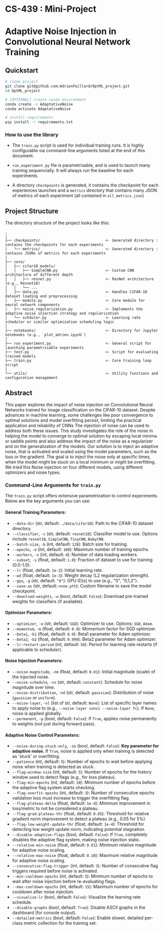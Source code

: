# CS-439 : Mini-Project 

# Adaptive Noise Injection in Convolutional Neural Network Training

## Quickstart

```bash
# clone project
git clone git@github.com:AdrienFeillard/OptML_project.git
cd OptML_project

# [OPTIONAL] create conda environment
conda create -n AdaptativeNoise
conda activate AdaptativeNoise

# install requirements
pip install -r requirements.txt
```

### How to use the library

- The `train.py` script is used for individual training runs. It is highly configurable via command-line arguments listed at the end of this document.

- `run_experiment.py` file is parametrisable, and is used to launch many training sequencially. It will always run the baseline for each experiments.

- A directory `checkpoints` is generated, it contains the checkpoint for each experiences launches and a `metrics` directory that contains many JSON of metrics of each experiment (all contained in `all_metrics.json`)


## Project Structure

The directory structure of the project looks like this:

```
.
│
├── checkpoints/                              <- Generated directory : contains the checkpoints for each experiments
│   └── metrics/                              <- Generated directory : contains JSONs of metrics for each experiments
│
├── core/
│   ├── cifar10_models/
│   │   ├── SimpleCNN.py                      <- Custom CNN architecture of different depth
│   │   ├── resnet.py                         <- ResNet architecture (e.g., Resnet18)
│   │   └── ...                     
│   ├── data.py                               <- Handles CIFAR-10 dataset loading and preprocessing
│   ├── module.py                             <- Core module for neural network components
│   ├── noise_regularization.py               <- Implements the adaptive noise injection strategy and regularization
│   └── schduler.py                           <- Learning rate scheduler or similar optimization scheduling logic
│
├── notebooks/                                <- Directory for Jupyter notebooks (e.g., `plot_adrien.ipynb`)
│
├── run_experiment.py                         <- General script for launching parametrisable experiments 
├── test.py                                   <- Script for evaluating trained models
├── train.py                                  <- Core training loop script
│
└── utils/                                    <- Utility functions and configuration management
```

## Abstract

This paper explores the impact of noise injection on
Convolutional Neural Networks trained for image classification
on the CIFAR-10 dataset.
Despite advances in machine learning, some challenges like
poor convergence to optimal solutions and model overfitting
persist, limiting the practical application and reliability of CNNs
The injection of noise can be used to address both these issues.
This study investigates the role of the noise in helping the
model to converge to optimal solution by escaping local minima
or saddle points and also address the impact of the noise as a
regularizer and on the generalization of the models.
Our solution is to inject an adaptive noise, that is activated
and scaled using the model parameters, such as the loss or the
gradient. The goal is to inject the noise only at specific times,
when the model might be stuck on a local minimum or might be
overfitting. We tried this Noise injection on four different models,
using different optimizers and noise types.


### Command-Line Arguments for `train.py`

The `train.py` script offers extensive parametrization to control experiments. Below are the key arguments you can use:

#### General Training Parameters:

* `--data-dir` (str, default: `./data/cifar10`): Path to the CIFAR-10 dataset directory.
* `--classifier`, `-c` (str, default: `resnet18`): Classifier model to use. Options include `resnet18`, `SimpleCNN`, `TinyCNN`, `BabyCNN`.
* `--batch-size`, `-b` (int, default: `128`): Batch size for training.
* `--epochs`, `-e` (int, default: `100`): Maximum number of training epochs.
* `--workers`, `-n` (int, default: `4`): Number of data loading workers.
* `--subset`, `-s` (float, default: `1.0`): Fraction of dataset to use for training (0.0-1.0).
* `--lr` (float, default: `1e-2`): Initial learning rate.
* `--wd` (float, default: `1e-3`): Weight decay (L2 regularization strength).
* `--gpu`, `-g` (str, default: `"0"`): GPU ID(s) to use (e.g., "0", "0,1,2").
* `--save-as` (str, default: `none.pth`): Custom filename to save the model checkpoint.
* `--download-weights`, `-w` (bool, default: `False`): Download pre-trained weights for classifiers (if available).

#### Optimizer Parameters:

* `--optimizer`, `-o` (str, default: `SGD`): Optimizer to use. Options: `SGD`, `Adam`.
* `--momentum`, `-m` (float, default: `0.9`): Momentum factor for SGD optimizer.
* `--beta1`, `-b1` (float, default: `0.9`): Beta1 parameter for Adam optimizer.
* `--beta2`, `-b2` (float, default: `0.999`): Beta2 parameter for Adam optimizer.
* `--lr-restart-period` (int, default: `50`): Period for learning rate restarts (if applicable to scheduler).

#### Noise Injection Parameters:

* `--noise-magnitude`, `-nm` (float, default: `0.01`): Initial magnitude (scale) of the injected noise.
* `--noise-schedule`, `-ns` (str, default: `constant`): Schedule for noise magnitude over time.
* `--noise-distribution`, `-nd` (str, default: `gaussian`): Distribution of noise (`gaussian` or `uniform`).
* `--noise-layer`, `-nl` (list of str, default: `None`): List of specific layer names to apply noise to (e.g., `--noise-layer conv1 --noise-layer fc`). If `None`, noise is applied globally.
* `--permanent`, `-p` (bool, default: `False`): If `True`, applies noise permanently to weights (not just during forward pass).

#### Adaptive Noise Control Parameters:

* `--noise-during-stuck-only`, `-so` (bool, default: `False`): **Key parameter for adaptive noise.** If `True`, noise is applied only when training is detected as 'stuck' or overfitting.
* `--patience` (int, default: `5`): Number of epochs to wait before applying noise when training is detected as stuck.
* `--flag-window-size` (int, default: `5`): Number of epochs for the history window used to detect flags (e.g., for loss plateau).
* `--flag-min-epochs` (int, default: `10`): Minimum number of epochs before the adaptive flag system starts checking.
* `--flag-overfit-epochs` (int, default: `3`): Number of consecutive epochs validation loss must increase to trigger the overfitting flag.
* `--flag-plateau-delta` (float, default: `1e-4`): Minimum improvement in loss/metric to not be considered a plateau.
* `--flag-grad-plateau-thr` (float, default: `0.05`): Threshold for relative gradient norm improvement to detect a plateau (e.g., 0.05 for 5%).
* `--flag-low-weight-update-thr` (float, default: `1e-4`): Threshold for detecting low weight update norm, indicating potential stagnation.
* `--disable-adaptive-flags` (bool, default: `False`): If `True`, completely disables the adaptive flag system, making noise injection static.
* `--relative-min-noise` (float, default: `0.01`): Minimum relative magnitude for adaptive noise scaling.
* `--relative-max-noise` (float, default: `0.10`): Maximum relative magnitude for adaptive noise scaling.
* `--consecutive-flag-trigger` (int, default: `3`): Number of consecutive flag triggers required before noise is activated.
* `--min-cooldown-epochs` (int, default: `5`): Minimum number of epochs to wait after noise injection before re-evaluating flags.
* `--max-cooldown-epochs` (int, default: `15`): Maximum number of epochs for cooldown after noise injection.
* `--visualize-lr` (bool, default: `False`): Visualize the learning rate schedule.
* `--disable-graphs` (bool, default: `True`): Disable ASCII graphs in the dashboard (for console output).
* `--detailed-metrics` (bool, default: `False`): Enable slower, detailed per-class metric collection for the training set.